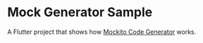 # Mock Generator Sample

A Flutter project that shows how [Mockito Code Generator](https://github.com/adsonpleal/mockito-code-generator) works.
